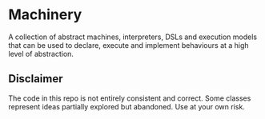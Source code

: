 ﻿# Machinery

A collection of abstract machines, interpreters, DSLs and execution models that can be used to declare, execute and implement behaviours at a high level of abstraction.

## Disclaimer

The code in this repo is not entirely consistent and correct. Some classes represent ideas partially explored but abandoned. Use at your own risk.
